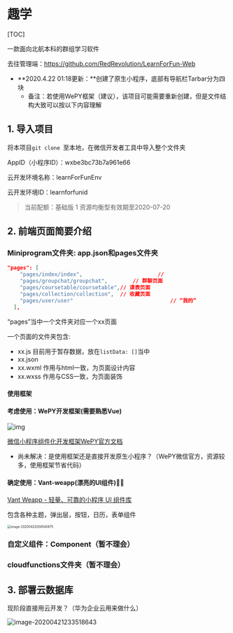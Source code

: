# 趣学

[TOC]

一款面向北航本科的群组学习软件

去往管理端：https://github.com/RedRevolution/LearnForFun-Web



- **2020.4.22 01:18更新：**创建了原生小程序，底部有导航栏Tarbar分为四块
  - 备注：若使用WePY框架（建议），该项目可能需要重新创建，但是文件结构大致可以按以下内容理解



## 1. 导入项目

将本项目`git clone `至本地，在微信开发者工具中导入整个文件夹

AppID（小程序ID）：wxbe3bc73b7a961e66

云开发环境名称：learnForFunEnv

云开发环境ID：learnforfunid

> 当前配额：基础版 1 资源均衡型有效期至2020-07-20





## 2. 前端页面简要介绍

### Miniprogram文件夹: app.json和pages文件夹

```json
"pages": [
    "pages/index/index",						// 
    "pages/groupchat/groupchat",		// 群聊页面
    "pages/coursetable/coursetable",// 课表页面
    "pages/collection/collection",	// 收藏页面
    "pages/user/user"								// “我的”
  ],
```

“pages”当中一个文件夹对应一个xx页面

一个页面的文件夹包含:

- xx.js			目前用于暂存数据，放在`listData: []`当中
- xx.json
- xx.wxml     作用与html一致，为页面设计内容
- xx.wxss      作用与CSS一致，为页面装饰



#### 使用框架

#### 考虑使用：WePY开发框架(需要熟悉Vue)

![img](https://pic3.zhimg.com/v2-a643fad064b8bdf63cfa2214e71f4276_b.jpg)

[微信小程序组件化开发框架WePY官方文档](https://tencent.github.io/wepy/document.html#/?id=微信小程序组件化开发框架wepy官方文档)

- 尚未解决：是使用框架还是直接开发原生小程序？（WePY微信官方，资源较多，使用框架节省代码）



#### 确定使用：Vant-weapp(漂亮的UI组件)🌟🌟

[Vant Weapp - 轻量、可靠的小程序 UI 组件库](https://youzan.github.io/vant-weapp/#/intro)

包含各种主题，弹出层，按钮，日历，表单组件

<img src="https://tva1.sinaimg.cn/large/007S8ZIlgy1ge1vaum20ej30f40fodim.jpg" alt="image-20200422004540875" style="zoom:50%;" />

### 自定义组件：Component（暂不理会）



### cloudfunctions文件夹（暂不理会）



## 3. 部署云数据库

现阶段直接用云开发？（华为企业云用来做什么）

![image-20200421233518643](https://tva1.sinaimg.cn/large/007S8ZIlgy1ge1t9li4p1j318e0u0ajx.jpg)